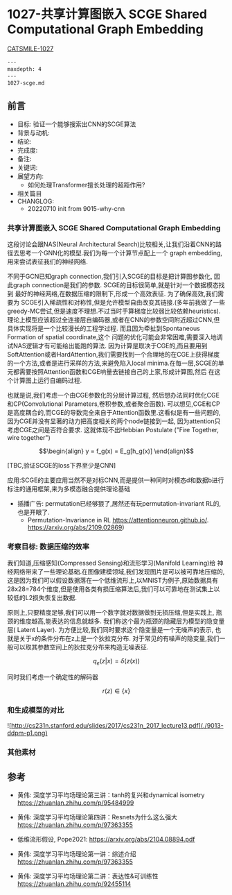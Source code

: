 # 1027-共享计算图嵌入 SCGE Shared Computational Graph Embedding

[CATSMILE-1027](http://catsmile.info/1027-scge.html)


```{toctree}
---
maxdepth: 4
---
1027-scge.md
```

## 前言

- 目标: 验证一个能够搜索出CNN的SCGE算法
- 背景与动机:
- 结论: 
- 完成度: 
- 备注: 
- 关键词: 
- 展望方向:
  - 如何处理Transformer擅长处理的超距作用?
- 相关篇目
- CHANGLOG:
  - 20220710 init from 9015-why-cnn
  

### 共享计算图嵌入 SCGE Shared Computational Graph Embedding

这段讨论会跟NAS(Neural Architectural Search)比较相关,让我们沿着CNN的路径去思考一个GNN化的模型.我们为每一个计算节点配上一个
graph embedding, 用来尝试表征我们的神经网络.

不同于GCN已知graph connection,我们引入SCGE的目标是把计算图参数化,
因此graph connection是我们的参数. SCGE的目标很简单,就是针对一个数据模态找到
最好的神经网络,在数据压缩的限制下,形成一个高效表征. 为了确保高效,我们需要为
SCGE引入稀疏性和对称性,但是允许模型自由改变其链接.(多年前我做了一些greedy-MC尝试,但是速度不理想.不过当时手算梯度比较弱比较依赖heuristics). 理论上模型应该超过全连接层自编码器,或者在CNN的参数空间附近超过CNN,但具体实现将是一个比较漫长的工程学过程. 而且因为牵扯到Spontaneous Formation of spatial coordinate,这个
问题的优化可能会非常困难,需要深入地调试NAS逻辑才有可能给出能跑的算法. 因为计算是取决于CGE的,而且要用到SoftAttention或者HardAttention,我们需要找到一个合理地的在CGE上获得梯度的一个方法,或者是进行采样的方法,来避免陷入local minima.在每一层,SCGE的单元都需要按照Attention函数和CGE响量去链接自己的上家,形成计算图,然后
在这个计算图上运行自编码过程. 

也就是说,我们考虑一个由CGE参数化的分层计算过程,
然后想办法同时优化CGE和CP(Convolutional Parameters,卷积参数,或者聚合函数).
可以想见,CGE和CP是高度耦合的,而CGE的导数完全来自于Attention函数里.这看似是有一些问题的,因为CGE并没有显著的动力把高度相关的两个node链接到一起, 因为attention只考虑CGE之间是否符合要求. 这就体现不出Hebbian Postulate ("Fire Together, wire together")

$$\begin{align}
y = f_g(x) = E_g[h_g(x)]
\end{align}$$

[TBC,验证SCGE的loss下界至少是CNN]

应用:SCGE的主要应用当然不是对标CNN,而是提供一种同时对模态d和数据b进行标注的通用框架,来为多模态融合提供理论基础

- 插播广告: permutation已经够狠了,居然还有玩permutation-invariant RL的,也是开眼了.
    - Permutation-Invariance in RL <https://attentionneuron.github.io/>.  <https://arxiv.org/abs/2109.02869>)



### 考察目标: 数据压缩的效率

我们知道,压缩感知(Compressed Sensing)和流形学习(Manifold Learning)给
神经网络带来了一些理论基础.在图像建模领域,我们发现图片是可以被可靠地压缩的,
这是因为我们可以假设数据落在一个低维流形上,以MNIST为例子,原始数据具有28x28=784个维度,但是使用各类有损压缩算法后,我们可以可靠地在测试集上以
较低的L2损失恢复出数据. 

原则上,只要精度足够,我们可以用一个数字就对数据做到无损压缩,但是实践上,
瓶颈的维度越高,能表达的信息就越多. 我们称这个最为瓶颈的隐藏层为模型的隐变量层( Latent Layer). 为方便比较,我们同时要求这个隐变量是一个无噪声的表示, 也就是关于x的条件分布在z上是一个狄拉克分布.
对于常见的有噪声的隐变量,我们一般可以取其参数空间上的狄拉克分布来构造无噪表征.

$$q_e(z|x)=\delta(z(x))$$

同时我们考虑一个确定性的解码器

$$
r(z) \in \{x\}
$$


### 和生成模型的对比

![http://cs231n.stanford.edu/slides/2017/cs231n_2017_lecture13.pdf](./9013-ddpm-p1.png)

### 其他素材

## 参考

- 黄伟: 深度学习平均场理论第三讲：tanh的复兴和dynamical isometry <https://zhuanlan.zhihu.com/p/95484999> 

- 黄伟: 深度学习平均场理论第四讲：Resnets为什么这么强大 <https://zhuanlan.zhihu.com/p/97363355>

- 低维流形假设, Pope2021: <https://arxiv.org/abs/2104.08894.pdf>


- 黄伟: 深度学习平均场理论第一讲：综述介绍 <https://zhuanlan.zhihu.com/p/97363355>

- 黄伟: 深度学习平均场理论第二讲：表达性&可训练性 <https://zhuanlan.zhihu.com/p/92455114>

